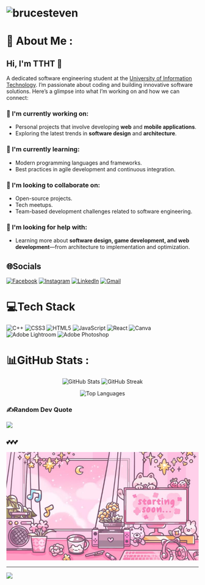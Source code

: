 <h1 align="left"> <img src="https://komarev.com/ghpvc/?username=ThankTran&label=Profile%20views&color=ff69b4&style=flat" alt="brucesteven" /> </h1>

# 💫 About Me :

## Hi, I'm TTHT 👋  
A dedicated software engineering student at the [University of Information Technology](https://www.uit.edu.vn/). I’m passionate about coding and building innovative software solutions. Here’s a glimpse into what I’m working on and how we can connect:  

### 🔭 I'm currently working on:  
- Personal projects that involve developing **web** and **mobile applications**.  
- Exploring the latest trends in **software design** and **architecture**.  

### 🌱 I'm currently learning:  
- Modern programming languages and frameworks.  
- Best practices in agile development and continuous integration.  

### 👯 I'm looking to collaborate on:  
- Open-source projects.  
- Tech meetups.  
- Team-based development challenges related to software engineering.  

### 🤔 I'm looking for help with:  
- Learning more about **software design, game development, and web development**—from architecture to implementation and optimization.  


## 🌐Socials
[![Facebook](https://img.shields.io/badge/Facebook-%231877F2.svg?logo=Facebook&logoColor=white)](https://facebook.com/https://www.facebook.com/profile.php?id=100081145186795) [![Instagram](https://img.shields.io/badge/Instagram-%23E4405F.svg?logo=Instagram&logoColor=white)](https://instagram.com/__tkahntrn27_) [![LinkedIn](https://img.shields.io/badge/LinkedIn-%230077B5.svg?logo=linkedin&logoColor=white)](https://linkedin.com/in/https://www.linkedin.com/in/thanh-tr%E1%BA%A7n-th%E1%BB%8B-h%E1%BB%93ng-539a13359/)  [![Gmail](https://img.shields.io/badge/Gmail-D14836.svg?style=plastic&logo=gmail&logoColor=white)](mailto:hongthanh3aqn@gmail.com)  

# 💻Tech Stack
![C++](https://img.shields.io/badge/c++-%2300599C.svg?style=plastic&logo=c%2B%2B&logoColor=white) ![CSS3](https://img.shields.io/badge/css3-%231572B6.svg?style=plastic&logo=css3&logoColor=white) ![HTML5](https://img.shields.io/badge/html5-%23E34F26.svg?style=plastic&logo=html5&logoColor=white) ![JavaScript](https://img.shields.io/badge/javascript-%23323330.svg?style=plastic&logo=javascript&logoColor=%23F7DF1E) ![React](https://img.shields.io/badge/react-%2320232a.svg?style=plastic&logo=react&logoColor=%2361DAFB) ![Canva](https://img.shields.io/badge/Canva-%2300C4CC.svg?style=plastic&logo=Canva&logoColor=white) ![Adobe Lightroom](https://img.shields.io/badge/Adobe%20Lightroom-31A8FF.svg?style=plastic&logo=Adobe%20Lightroom&logoColor=white) ![Adobe Photoshop](https://img.shields.io/badge/adobephotoshop-%2331A8FF.svg?style=plastic&logo=adobephotoshop&logoColor=white)
# 📊GitHub Stats :
<p align="center">
  <img src="https://github-readme-stats.vercel.app/api?username=ThankTran&theme=radical&hide_border=false&include_all_commits=false&count_private=true" alt="GitHub Stats">
  <img src="https://github-readme-streak-stats.herokuapp.com/?user=ThankTran&theme=radical&hide_border=false" alt="GitHub Streak">
</p>
<p align="center">
  <img src="https://github-readme-stats.vercel.app/api/top-langs/?username=ThankTran&theme=radical&hide_border=false&include_all_commits=false&count_private=true&layout=compact" alt="Top Languages">
</p>
<!--
## 🏆GitHub Trophies
![](https://github-trophies.vercel.app/?username=ThankTran&theme=radical&no-frame=false&no-bg=false&margin-w=4)
!-->

### ✍️Random Dev Quote
![](https://quotes-github-readme.vercel.app/api?type=horizontal&theme=radical)

### 💕💕💕
<img src="anmt.jfif" width="512px"/>

---
[![](https://visitcount.itsvg.in/api?id=ThankTran&icon=0&color=0)](https://visitcount.itsvg.in)
